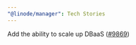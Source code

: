 ```yaml
---
"@linode/manager": Tech Stories
---
```


Add the ability to scale up DBaaS ([#9869](https://github.com/linode/manager/pull/9869))
